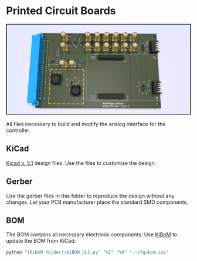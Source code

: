 Printed Circuit Boards
===================
![PCB 3D model](KiCad/RedPitaya_IntStab.png)

All files necessary to build and modify the analog interface for the controller.


KiCad
-------
[Kicad v. 5.1](https://www.kicad-pcb.org/) design files. Use the files to customize the design.

Gerber
-------
Use the gerber files in this folder to reproduce the design without any changes. Let your PCB manufacturer place the standard SMD components.


BOM
-----
The BOM contains all necessary electronic components. Use [KiBoM](https://github.com/SchrodingersGat/KiBoM) to update the BOM from KiCad:

```python
python "[KiBoM folder]/KiBOM_CLI.py" "%I" "%O" "--cfg=bom.ini"
```